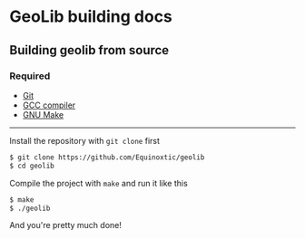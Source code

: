 # GeoLib building docs

## Building geolib from source

### Required

* [Git](https://git-scm.com)
* [GCC compiler](https://gcc.gnu.org)
* [GNU Make](https://www.gnu.org/software/make/)

---

Install the repository with ``git clone`` first

```sh
$ git clone https://github.com/Equinoxtic/geolib
$ cd geolib
```

Compile the project with ``make`` and run it like this

```sh
$ make
$ ./geolib
```

And you're pretty much done!
